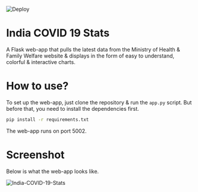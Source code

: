 ![Deploy](https://github.com/shashank-ssriva/India-COVID-19-Stats/workflows/Deploy/badge.svg)
# India COVID 19 Stats


A Flask web-app that pulls the latest data from the Ministry of Health & Family Welfare website & displays in the form of easy to understand, colorful & interactive charts.

# How to use?

To set up the web-app, just clone the repository & run the `app.py` script. But before that, you need to install the dependencies first.

```bash
pip install -r requirements.txt
```
The web-app runs on port 5002.

# Screenshot

Below is what the web-app looks like.

![India-COVID-19-Stats](https://miro.medium.com/max/2000/1*FwGiev8rX_oxbpE3jpIKRQ.png)
